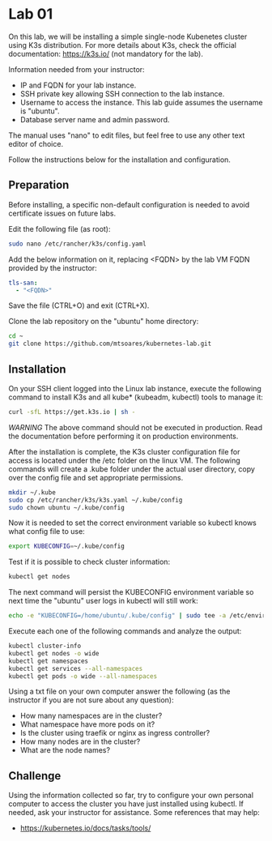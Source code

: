 # Lab 01

On this lab, we will be installing a simple single-node Kubenetes cluster using K3s distribution. For more details about K3s, check the official documentation: https://k3s.io/ (not mandatory for the lab).

Information needed from your instructor:
* IP and FQDN for your lab instance.
* SSH private key allowing SSH connection to the lab instance.
* Username to access the instance. This lab guide assumes the username is "ubuntu".
* Database server name and admin password. 

The manual uses "nano" to edit files, but feel free to use any other text editor of choice.

Follow the instructions below for the installation and configuration.

## Preparation

Before installing, a specific non-default configuration is needed to avoid certificate issues on future labs.

Edit the following file (as root): 

```bash
sudo nano /etc/rancher/k3s/config.yaml 
```

Add the below information on it, replacing \<FQDN\> by the lab VM FQDN provided by the instructor:

```yaml
tls-san:
  - "<FQDN>"
```

Save the file (CTRL+O) and exit (CTRL+X).

Clone the lab repository on the "ubuntu" home directory:

```bash
cd ~
git clone https://github.com/mtsoares/kubernetes-lab.git
```

## Installation

On your SSH client logged into the Linux lab instance, execute the following command to install K3s and all kube* (kubeadm, kubectl) tools to manage it:

```bash
curl -sfL https://get.k3s.io | sh -
```

*WARNING* The above command should not be executed in production. Read the documentation before performing it on production environments.

After the installation is complete, the K3s cluster configuration file for access is located under the /etc folder on the linux VM. The following commands will create a .kube folder under the actual user directory, copy over the config file and set appropriate permissions.

```bash
mkdir ~/.kube
sudo cp /etc/rancher/k3s/k3s.yaml ~/.kube/config
sudo chown ubuntu ~/.kube/config
```

Now it is needed to set the correct environment variable so kubectl knows what config file to use:

```bash
export KUBECONFIG=~/.kube/config
```

Test if it is possible to check cluster information:

```bash
kubectl get nodes
```

The next command will persist the KUBECONFIG environment variable so next time the "ubuntu" user logs in kubectl will still work:

```bash
echo -e "KUBECONFIG=/home/ubuntu/.kube/config" | sudo tee -a /etc/environment
```

Execute each one of the following commands and analyze the output:

```bash
kubectl cluster-info
kubectl get nodes -o wide
kubectl get namespaces
kubectl get services --all-namespaces
kubectl get pods -o wide --all-namespaces
```

Using a txt file on your own computer answer the following (as the instructor if you are not sure about any question):

* How many namespaces are in the cluster?
* What namespace have more pods on it?
* Is the cluster using traefik or nginx as ingress controller?
* How many nodes are in the cluster?
* What are the node names? 

## Challenge

Using the information collected so far, try to configure your own personal computer to access the cluster you have just installed using kubectl. If needed, ask your instructor for assistance. Some references that may help:

* https://kubernetes.io/docs/tasks/tools/
